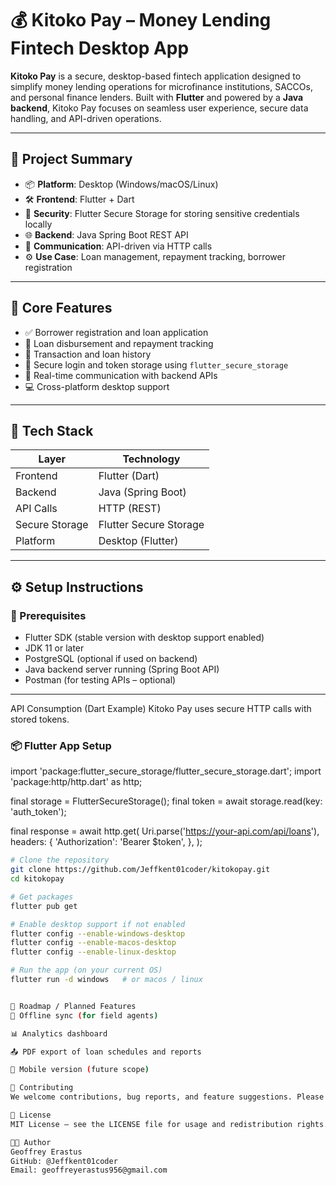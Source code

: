 # 💰 Kitoko Pay – Money Lending Fintech Desktop App

**Kitoko Pay** is a secure, desktop-based fintech application designed to simplify money lending operations for microfinance institutions, SACCOs, and personal finance lenders. Built with **Flutter** and powered by a **Java backend**, Kitoko Pay focuses on seamless user experience, secure data handling, and API-driven operations.

---

## 🧠 Project Summary

- 📦 **Platform**: Desktop (Windows/macOS/Linux)
- 🛠️ **Frontend**: Flutter + Dart
- 🔐 **Security**: Flutter Secure Storage for storing sensitive credentials locally
- 🌐 **Backend**: Java Spring Boot REST API
- 🔌 **Communication**: API-driven via HTTP calls
- ⚙️ **Use Case**: Loan management, repayment tracking, borrower registration

---

## 🎯 Core Features

- ✅ Borrower registration and loan application
- 🔄 Loan disbursement and repayment tracking
- 🧾 Transaction and loan history
- 🔐 Secure login and token storage using `flutter_secure_storage`
- 📡 Real-time communication with backend APIs
- 💻 Cross-platform desktop support

---

## 🧰 Tech Stack

| Layer         | Technology         |
|---------------|--------------------|
| Frontend      | Flutter (Dart)     |
| Backend       | Java (Spring Boot) |
| API Calls     | HTTP (REST)        |
| Secure Storage| Flutter Secure Storage |
| Platform      | Desktop (Flutter)  |

---

## ⚙️ Setup Instructions

### 🔧 Prerequisites

- Flutter SDK (stable version with desktop support enabled)
- JDK 11 or later
- PostgreSQL (optional if used on backend)
- Java backend server running (Spring Boot API)
- Postman (for testing APIs – optional)

---

 API Consumption (Dart Example)
Kitoko Pay uses secure HTTP calls with stored tokens.

### 📦 Flutter App Setup

import 'package:flutter_secure_storage/flutter_secure_storage.dart';
import 'package:http/http.dart' as http;

final storage = FlutterSecureStorage();
final token = await storage.read(key: 'auth_token');

final response = await http.get(
  Uri.parse('https://your-api.com/api/loans'),
  headers: {
    'Authorization': 'Bearer $token',
  },
);


```bash
# Clone the repository
git clone https://github.com/Jeffkent01coder/kitokopay.git
cd kitokopay

# Get packages
flutter pub get

# Enable desktop support if not enabled
flutter config --enable-windows-desktop
flutter config --enable-macos-desktop
flutter config --enable-linux-desktop

# Run the app (on your current OS)
flutter run -d windows   # or macos / linux


🚧 Roadmap / Planned Features
🔄 Offline sync (for field agents)

📊 Analytics dashboard

📤 PDF export of loan schedules and reports

📱 Mobile version (future scope)

🤝 Contributing
We welcome contributions, bug reports, and feature suggestions. Please create an issue or submit a PR.

📄 License
MIT License – see the LICENSE file for usage and redistribution rights.

🧑‍💻 Author
Geoffrey Erastus 
GitHub: @Jeffkent01coder
Email: geoffreyerastus956@gmail.com

